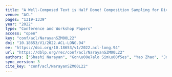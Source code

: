 ```yaml
---
title: "A Well-Composed Text is Half Done! Composition Sampling for Diverse Conditional Generation."
venue: "ACL"
pages: "1319-1339"
year: "2022"
type: "Conference and Workshop Papers"
access: "open"
key: "conf/acl/NarayanSZM00L22"
doi: "10.18653/V1/2022.ACL-LONG.94"
ee: "https://doi.org/10.18653/v1/2022.acl-long.94"
url: "https://dblp.org/rec/conf/acl/NarayanSZM00L22"
authors: ["Shashi Narayan", "Gon\u00e7alo Sim\u00f5es", "Yao Zhao", "Joshua Maynez", "Dipanjan Das", "Michael Collins", "Mirella Lapata"]
sync_version: 3
cite_key: "conf/acl/NarayanSZM00L22"
---
```

